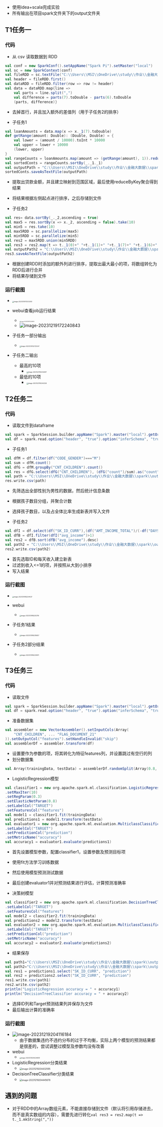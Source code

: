 - 使用idea+scala完成实验
- 所有输出在项目spark文件夹下的output文件夹

## T1任务一

### 代码

- 从 csv 读取数据到 RDD
```scala
val conf = new SparkConf().setAppName("Spark Pi").setMaster("local")
val sc = new SparkContext(conf)
val fileRDD = sc.textFile("C:\\Users\\MSI\\OneDrive\\study\\作业\\金融大数据\\application_data.csv")
val header = fileRDD.first()
val dataRDD = fileRDD.filter(row => row != header)
val data = dataRDD.map{line =>
    val parts = line.split(",")
    val difference = parts(7).toDouble - parts(6).toDouble
    (parts, difference)}
```
- 去掉首行，并且加入额外的差值列（用于子任务2的排序）

- 子任务1
```scala
val loanAmounts = data.map(x => x._1(7).toDouble)
def getRange(amount: Double): (Double, Double) = {
    val lower = (amount / 10000).toInt * 10000
    val upper = lower + 10000
    (lower, upper)
}
val rangeCounts = loanAmounts.map(amount => (getRange(amount), 1)).reduceByKey(_ + _)
val sortedConts = rangeCounts.sortBy(_._1._1)
val outputPath = "C:\\Users\\MSI\\OneDrive\\study\\作业\\金融大数据\\spark\\output\\task1_1"
sortedConts.saveAsTextFile(outputPath)
```
- 提取出贷款金额，并且建立映射到范围区域，最后使用reduceByKey聚合得到结果
- 将结果根据左侧起点进行排序，之后存储到文件

- 子任务2
```scala
val res= data.sortBy(_._2,ascending = true)
val max5 = res.sortBy(x => x._2, ascending = false).take(10)
val min5 = res.take(10)
val max5RDD = sc.parallelize(max5)
val min5RDD = sc.parallelize(min5)
val res2 = max5RDD.union(min5RDD)
val res3 = res2.map(t => t._1(0)+" "+t._1(1)+" "+t._1(7)+" "+t._1(6)+", "+t._2)
val outputPath2 = "C:\\Users\\MSI\\OneDrive\\study\\作业\\金融大数据\\spark\\output\\task1_2"
res3.saveAsTextFile(outputPath2)
```
- 根据创建RDD时添加的额外列进行排序，提取出最大最小的项，将数组转化为RDD后进行合并
- 将结果存储到文件

### 运行截图

- <img src="https://thdlrt.oss-cn-beijing.aliyuncs.com/image-20231219172533350.png" alt="image-20231219172533350" style="zoom: 33%;" />

- webui查看job运行结果
  - <img src="https://thdlrt.oss-cn-beijing.aliyuncs.com/image-20231219172258513.png" alt="image-20231219172258513" style="zoom: 25%;" />
  - ![image-20231219172240843](https://thdlrt.oss-cn-beijing.aliyuncs.com/image-20231219172240843.png)

- 子任务一部分输出
  - <img src="https://thdlrt.oss-cn-beijing.aliyuncs.com/image-20231219132725347.png" alt="image-20231219132725347" style="zoom:33%;" />

- 子任务二输出
  - 最高的10项
    - <img src="https://thdlrt.oss-cn-beijing.aliyuncs.com/image-20231221163232607.png" alt="image-20231221163232607" style="zoom:33%;" />
  - 最低的10项
    - <img src="https://thdlrt.oss-cn-beijing.aliyuncs.com/image-20231221163242326.png" alt="image-20231221163242326" style="zoom:33%;" />

## T2任务二

### 代码

- 读取文件到dataframe
```scala
val spark = SparkSession.builder.appName("Spark").master("local").getOrCreate()
val df = spark.read.option("header", "true").option("inferSchema", "true").csv("C:\\Users\\MSI\\OneDrive\\study\\作业\\金融大数据\\application_data.csv")
```

- 子任务1
```scala
val dfM = df.filter(df("CODE_GENDER")==="M")
val sum = dfM.count()
val dfG = dfM.groupBy("CNT_CHILDREN").count()
val res = dfG.select(dfG("CNT_CHILDREN"), (dfG("count")/sum).as("count"))
val path = "C:\\Users\\MSI\\OneDrive\\study\\作业\\金融大数据\\spark\\output\\task2_1"
res.write.csv(path)
```
- 先筛选出全部性别为男性的数据，然后统计信息条数
- 根据孩子数目分组，并聚合计数
- 选择孩子数目，以及占全体比率生成新表并写入文件

- 子任务2
```scala
val dfI = df.select(df("SK_ID_CURR"),(df("AMT_INCOME_TOTAL")/(-df("DAYS_BIRTH"))).as("avg_income"))
val dfB = dfI.filter(dfI("avg_income")>1)
val res2 = dfB.sort(dfB("avg_income").desc)
val path2 = "C:\\Users\\MSI\\OneDrive\\study\\作业\\金融大数据\\spark\\output\\task2_2"
res2.write.csv(path2)
```
- 首先选取ID和每天收入建立新表
- 过滤到收入<=1的项，并按照从大到小排序
- 写入结果

### 运行截图

- <img src="https://thdlrt.oss-cn-beijing.aliyuncs.com/image-20231219182254537.png" alt="image-20231219182254537" style="zoom:33%;" />

- webui
  - <img src="https://thdlrt.oss-cn-beijing.aliyuncs.com/image-20231219182202119.png" alt="image-20231219182202119" style="zoom:33%;" />
- 子任务1结果
  - <img src="https://thdlrt.oss-cn-beijing.aliyuncs.com/image-20231219182216657.png" alt="image-20231219182216657" style="zoom:33%;" />
- 子任务2部分结果
  - <img src="https://thdlrt.oss-cn-beijing.aliyuncs.com/image-20231219182230611.png" alt="image-20231219182230611" style="zoom: 33%;" />

## T3任务三

### 代码

- 读取文件
```scala
val spark = SparkSession.builder.appName("Spark").master("local").getOrCreate()
val df = spark.read.option("header", "true").option("inferSchema", "true").csv("C:\\Users\\MSI\\OneDrive\\study\\作业\\金融大数据\\application_data.csv")
```

- 准备数据集
```scala
val assembler = new VectorAssembler().setInputCols(Array(
    "CNT_CHILDREN", ... "FLAG_DOCUMENT_21"
)).setOutputCol("features").setHandleInvalid("skip")
val assemblerDf = assembler.transform(df)
```
- 设置要作为参数的项，将其转化为特征features列，并设置跳过有空行的列
- 划分数据集

```scala
val Array(trainingData, testData) = assemblerDf.randomSplit(Array(0.8, 0.2))
```
- LogisticRegression模型

```scala
val classifier1 = new org.apache.spark.ml.classification.LogisticRegression()
.setMaxIter(10)
.setRegParam(0.3)
.setElasticNetParam(0.8)
.setLabelCol("TARGET")
.setFeaturesCol("features")
val model1 = classifier1.fit(trainingData)
val predictions1 = model1.transform(testData)
val evaluator1 = new org.apache.spark.ml.evaluation.MulticlassClassificationEvaluator()
.setLabelCol("TARGET")
.setPredictionCol("prediction")
.setMetricName("accuracy")
val accuracy1 = evaluator1.evaluate(predictions1)
```
- 首先设置模型参数，配置classifier1，设置参数及预测目标项
- 使用fit方法学习训练数据
- 然后使用模型预测测试数据
- 最后创建evaluator1并对预测结果进行评估，计算预测准确率

- 决策树模型
```scala
val classifier2 = new org.apache.spark.ml.classification.DecisionTreeClassifier()
.setLabelCol("TARGET")
.setFeaturesCol("features")
val model2 = classifier2.fit(trainingData)
val predictions2 = model2.transform(testData)
val evaluator2 = new org.apache.spark.ml.evaluation.MulticlassClassificationEvaluator()
.setLabelCol("TARGET")
.setPredictionCol("prediction")
.setMetricName("accuracy")
val accuracy2 = evaluator2.evaluate(predictions2)
```

- 结果保存
```scala
val path1="C:\\Users\\MSI\\OneDrive\\study\\作业\\金融大数据\\spark\\output\\task3_logistic"
val path2="C:\\Users\\MSI\\OneDrive\\study\\作业\\金融大数据\\spark\\output\\task3_decisiontree"
val res1 = predictions1.select("SK_ID_CURR", "prediction")
val res2 = predictions2.select("SK_ID_CURR", "prediction")
res1.write.csv(path1)
res2.write.csv(path2)
println("LogisticRegression accuracy = " + accuracy1)
println("DecisionTreeClassifier accuracy = " + accuracy2)
```
- 选择ID列和Target预测结果列并保存为文件
- 最后输出计算的准确率

### 运行截图

- ![image-20231219204116184](https://thdlrt.oss-cn-beijing.aliyuncs.com/image-20231219204116184.png)
  - 由于数据集违约不违约分布的过于不均衡，实际上两个模型的预测结果都是很差的，尝试调整过模型及参数均没有改善
- webui
  - <img src="https://thdlrt.oss-cn-beijing.aliyuncs.com/image-20231219204224800.png" alt="image-20231219204224800" style="zoom:33%;" />
- LogisticRegression分类结果
  - <img src="https://thdlrt.oss-cn-beijing.aliyuncs.com/image-20231219204432595.png" alt="image-20231219204432595" style="zoom:50%;" />
- DecisionTreeClassifier分类结果
  - <img src="https://thdlrt.oss-cn-beijing.aliyuncs.com/image-20231219204445678.png" alt="image-20231219204445678" style="zoom:50%;" />

## 遇到的问题

- 对于RDD中的Array数组元素，不能直接存储到文件（默认将引用存储进去，而不是真实数组的内容），需要先进行转化`val res3 = res2.map(t => t._1.mkString(","))`